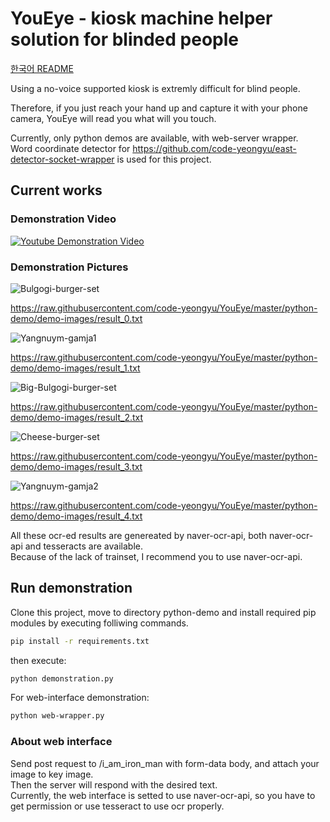 # YouEye - kiosk machine helper solution for blinded people

[한국어 README](https://github.com/code-yeongyu/YouEye/blob/master/README_ko.md)

Using a no-voice supported kiosk is extremly difficult for blind people.

Therefore, if you just reach your hand up and capture it with your phone camera, YouEye will read you what will you touch.

Currently, only python demos are available, with web-server wrapper.  
Word coordinate detector for <https://github.com/code-yeongyu/east-detector-socket-wrapper> is used for this project.

## Current works

### Demonstration Video

[![Youtube Demonstration Video](https://img.youtube.com/vi/GAdjqtUidms/0.jpg)](https://youtu.be/GAdjqtUidms)

### Demonstration Pictures

![Bulgogi-burger-set](https://raw.githubusercontent.com/code-yeongyu/YouEye/master/python-demo/demo-images/result_0.jpeg)

<https://raw.githubusercontent.com/code-yeongyu/YouEye/master/python-demo/demo-images/result_0.txt>

![Yangnuym-gamja1](https://raw.githubusercontent.com/code-yeongyu/YouEye/master/python-demo/demo-images/result_1.jpeg)

<https://raw.githubusercontent.com/code-yeongyu/YouEye/master/python-demo/demo-images/result_1.txt>

![Big-Bulgogi-burger-set](https://raw.githubusercontent.com/code-yeongyu/YouEye/master/python-demo/demo-images/result_2.jpeg)

<https://raw.githubusercontent.com/code-yeongyu/YouEye/master/python-demo/demo-images/result_2.txt>

![Cheese-burger-set](https://raw.githubusercontent.com/code-yeongyu/YouEye/master/python-demo/demo-images/result_3.jpeg)

<https://raw.githubusercontent.com/code-yeongyu/YouEye/master/python-demo/demo-images/result_3.txt>

![Yangnuym-gamja2](https://raw.githubusercontent.com/code-yeongyu/YouEye/master/python-demo/demo-images/result_4.jpeg)

<https://raw.githubusercontent.com/code-yeongyu/YouEye/master/python-demo/demo-images/result_4.txt>

All these ocr-ed results are genereated by naver-ocr-api, both naver-ocr-api and tesseracts are available.  
Because of the lack of trainset, I recommend you to use naver-ocr-api.

## Run demonstration

Clone this project, move to directory python-demo and install required pip modules by executing folliwing commands.

```bash
pip install -r requirements.txt
```

then execute:

```bash
python demonstration.py
```

For web-interface demonstration:

```bash
python web-wrapper.py
```

### About web interface

Send post request to /i_am_iron_man with form-data body, and attach your image to key image.  
Then the server will respond with the desired text.  
Currently, the web interface is setted to use naver-ocr-api, so you have to get permission or use tesseract to use ocr properly.
